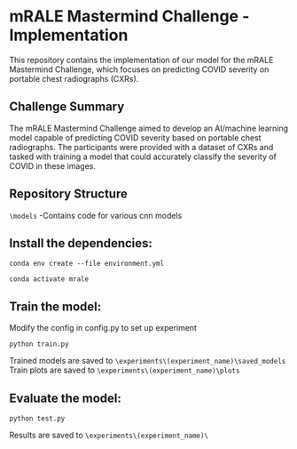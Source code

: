 # mRALE Mastermind Challenge - Implementation
This repository contains the implementation of our model for the mRALE Mastermind Challenge, which focuses on predicting COVID severity on portable chest radiographs (CXRs).

## Challenge Summary
The mRALE Mastermind Challenge aimed to develop an AI/machine learning model capable of predicting COVID severity based on portable chest radiographs. The participants were provided with a dataset of CXRs and tasked with training a model that could accurately classify the severity of COVID in these images.

## Repository Structure

`\models`
-Contains code for various cnn models

## Install the dependencies:

`conda env create --file environment.yml`

`conda activate mrale`

## Train the model:

Modify the config in config.py to set up experiment

`python train.py`

Trained models are saved to `\experiments\(experiment_name)\saved_models`
Train plots are saved to `\experiments\(experiment_name)\plots`

## Evaluate the model:

`python test.py`

Results are saved to `\experiments\(experiment_name)\`